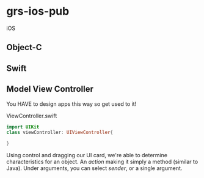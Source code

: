# grs-ios-pub
iOS

## Object-C



## Swift



## Model View Controller

You HAVE to design apps this way so get used to it!

ViewController.swift

```swift
import UIKit
class viewController: UIViewController{

}
```
Using control and dragging our UI card, we're able to determine characteristics for an object. An _action_ making it simply a method (similar to Java). Under arguments, you can select _sender_, or a single argument.